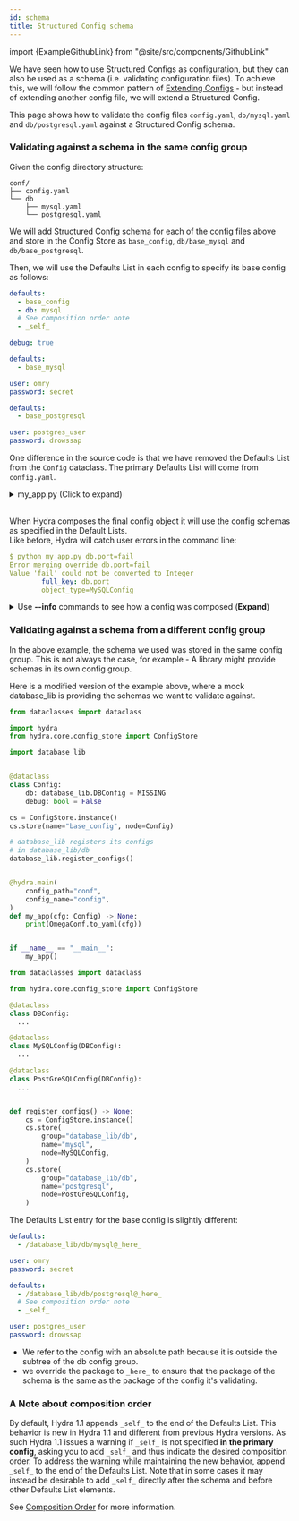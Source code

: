 ```yaml
---
id: schema
title: Structured Config schema
---
```


import {ExampleGithubLink} from "@site/src/components/GithubLink"

We have seen how to use Structured Configs as configuration, but they can also be used as a schema (i.e. validating configuration files).
To achieve this, we will follow the common pattern of [Extending Configs](../../patterns/extending_configs.md) - but instead of extending another config file,
we will extend a Structured Config.

This page shows how to validate the config files `config.yaml`, `db/mysql.yaml` and `db/postgresql.yaml` 
against a Structured Config schema.

### Validating against a schema in the same config group

<ExampleGithubLink to="examples/tutorials/structured_configs/5.1_structured_config_schema_same_config_group"/>

Given the config directory structure:
```text
conf/
├── config.yaml
└── db
    ├── mysql.yaml
    └── postgresql.yaml
```

We will add Structured Config schema for each of the config files above and store in the 
Config Store as `base_config`, `db/base_mysql` and `db/base_postgresql`.

Then, we will use the Defaults List in each config to specify its base config as follows:

<div className="row">
<div className="col col--4">

```yaml title="config.yaml" {2}
defaults:
  - base_config
  - db: mysql
  # See composition order note
  - _self_

debug: true
```

</div>
<div className="col col--4">

```yaml title="db/mysql.yaml" {2}
defaults:
  - base_mysql

user: omry
password: secret


```
</div>
<div className="col col--4">

```yaml title="db/postgresql.yaml" {2}
defaults:
  - base_postgresql

user: postgres_user
password: drowssap


```
</div>
</div>

One difference in the source code is that we have removed the Defaults List from the `Config` dataclass.
The primary Defaults List will come from `config.yaml`.
<details><summary>my_app.py (Click to expand)</summary>

```python {28-30}
from dataclasses import dataclass

import hydra
from hydra.core.config_store import ConfigStore

@dataclass
class DBConfig:
    driver: str = MISSING
    host: str = "localhost"
    port: int = MISSING

@dataclass
class MySQLConfig(DBConfig):
    driver: str = "mysql"
    port: int = 3306
    user: str = MISSING
    password: str = MISSING

@dataclass
class PostGreSQLConfig(DBConfig):
    driver: str = "postgresql"
    user: str = MISSING
    port: int = 5432
    password: str = MISSING
    timeout: int = 10

@dataclass
class Config:
    db: DBConfig = MISSING
    debug: bool = False

cs = ConfigStore.instance()
cs.store(name="base_config", node=Config)
cs.store(group="db", name="base_mysql", node=MySQLConfig)
cs.store(group="db", name="base_postgresql", node=PostGreSQLConfig)

@hydra.main(version_base=None, config_path="conf", config_name="config")
def my_app(cfg: Config) -> None:
    print(OmegaConf.to_yaml(cfg))

if __name__ == "__main__":
    my_app()
```
</details>
<br/>

When Hydra composes the final config object it will use the config schemas as specified in the Default Lists.  
Like before, Hydra will catch user errors in the command line:

```yaml
$ python my_app.py db.port=fail
Error merging override db.port=fail
Value 'fail' could not be converted to Integer
        full_key: db.port
        object_type=MySQLConfig
```

<details><summary>Use <b>--info</b> commands to see how a config was composed (<b>Expand</b>)</summary>

```text
$ python my_app.py --info defaults-tree

Defaults Tree
*************
<root>:
  hydra/config:
    hydra/output: default
    hydra/launcher: basic
    hydra/sweeper: basic
    hydra/help: default
    hydra/hydra_help: default
    hydra/hydra_logging: default
    hydra/job_logging: default
    _self_
  config:
    base_config
    db: mysql:
      db/base_mysql
      _self_
    _self_

$ python my_app.py --info defaults

Defaults List
*************
| Config path                 | Package             | _self_ | Parent       | 
------------------------------------------------------------------------------
| hydra/output/default        | hydra               | False  | hydra/config |
| hydra/launcher/basic        | hydra.launcher      | False  | hydra/config |
| hydra/sweeper/basic         | hydra.sweeper       | False  | hydra/config |
| hydra/help/default          | hydra.help          | False  | hydra/config |
| hydra/hydra_help/default    | hydra.hydra_help    | False  | hydra/config |
| hydra/hydra_logging/default | hydra.hydra_logging | False  | hydra/config |
| hydra/job_logging/default   | hydra.job_logging   | False  | hydra/config |
| hydra/config                | hydra               | True   | <root>       |
| base_config                 |                     | False  | config       |
| db/base_mysql               | db                  | False  | db/mysql     |
| db/mysql                    | db                  | True   | config       |
| config                      |                     | True   | <root>       |
------------------------------------------------------------------------------
```

</details>


### Validating against a schema from a different config group

<ExampleGithubLink to="examples/tutorials/structured_configs/5.2_structured_config_schema_different_config_group"/>

In the above example, the schema we used was stored in the same config group.
This is not always the case, for example - A library might provide schemas in its own config group.

Here is a modified version of the example above, where a mock database_lib is providing the schemas
we want to validate against.


<div className="row">
<div className="col col--6">

```python title="my_app.py"
from dataclasses import dataclass

import hydra
from hydra.core.config_store import ConfigStore

import database_lib


@dataclass
class Config:
    db: database_lib.DBConfig = MISSING
    debug: bool = False

cs = ConfigStore.instance()
cs.store(name="base_config", node=Config)

# database_lib registers its configs
# in database_lib/db
database_lib.register_configs()


@hydra.main(
    config_path="conf",
    config_name="config",
)
def my_app(cfg: Config) -> None:
    print(OmegaConf.to_yaml(cfg))


if __name__ == "__main__":
    my_app()
```
</div>
<div className="col col--6">

```python title="database_lib.py" {17,22}
from dataclasses import dataclass

from hydra.core.config_store import ConfigStore

@dataclass
class DBConfig:
  ...

@dataclass
class MySQLConfig(DBConfig):
  ...

@dataclass
class PostGreSQLConfig(DBConfig):
  ...


def register_configs() -> None:
    cs = ConfigStore.instance()
    cs.store(
        group="database_lib/db",
        name="mysql",
        node=MySQLConfig,
    )
    cs.store(
        group="database_lib/db",
        name="postgresql",
        node=PostGreSQLConfig,
    )

```
</div>
</div>

The Defaults List entry for the base config is slightly different:
<div className="row">
<div className="col col--6">

```yaml title="db/mysql.yaml" {2}
defaults:
  - /database_lib/db/mysql@_here_

user: omry
password: secret
```
</div>
<div className="col col--6">

```yaml title="db/postgresql.yaml" {2}
defaults:
  - /database_lib/db/postgresql@_here_
  # See composition order note  
  - _self_

user: postgres_user
password: drowssap
```
</div>
</div>

- We refer to the config with an absolute path because it is outside the subtree of the db config group. 
- we override the package to `_here_` to ensure that the package of the schema is the same as the package 
  of the config it's validating.

### A Note about composition order
 By default, Hydra 1.1 appends `_self_` to the end of the Defaults List. 
This behavior is new in Hydra 1.1 and different from previous Hydra versions. As such Hydra 1.1  issues a warning if `_self_` is not specified **in the primary config**, asking you to add `_self_` and thus indicate the desired composition order.
To address the warning while maintaining the new behavior, append `_self_` to the end of the Defaults List. Note that in some cases it may instead be desirable to add `_self_` directly after the schema and before other Defaults List elements. 


See [Composition Order](advanced/defaults_list.md#composition-order) for more information.
